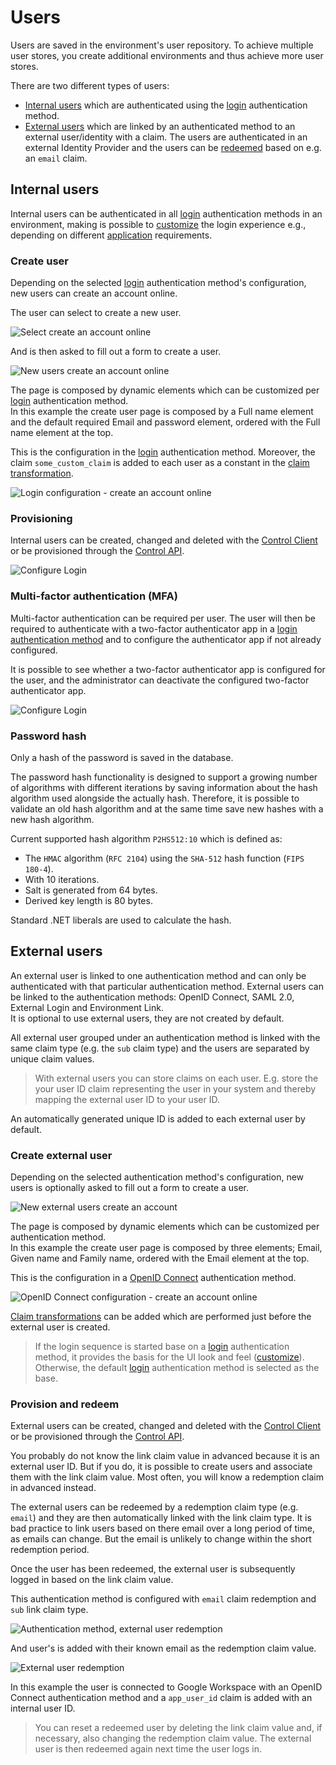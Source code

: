 # Users
Users are saved in the environment's user repository. To achieve multiple user stores, you create additional environments and thus achieve more user stores.

There are two different types of users:
- [Internal users](#internal-users) which are authenticated using the [login](login.md) authentication method.
- [External users](#external-users) which are linked by an authenticated method to an external user/identity with a claim. The users are authenticated in an external Identity Provider and the users can be [redeemed](#provision-and-redeem) based on e.g. an `email` claim.

## Internal users
Internal users can be authenticated in all [login](login.md) authentication methods in an environment, making is possible to [customize](customization.md) the login experience e.g., depending on different [application](connections.md#application-registration) requirements.

### Create user
Depending on the selected [login](login.md) authentication method's configuration, new users can create an account online.

The user can select to create a new user.

![Select create an account online](images/user-login.png)

And is then asked to fill out a form to create a user.

![New users create an account online](images/user-create-new-account.png)

The page is composed by dynamic elements which can be customized per [login](login.md) authentication method.  
In this example the create user page is composed by a Full name element and the default required Email and password element, ordered with the Full name element at the top.

This is the configuration in the [login](login.md) authentication method. Moreover, the claim `some_custom_claim` is added to each user as a constant in the [claim transformation](claim-transform).

![Login configuration - create an account online](images/user-create-new-account-config.png)

### Provisioning
Internal users can be created, changed and deleted with the [Control Client](control.md#foxids-control-client) or be provisioned through the [Control API](control.md#foxids-control-api).

![Configure Login](images/configure-user.png)

### Multi-factor authentication (MFA)
Multi-factor authentication can be required per user. The user will then be required to authenticate with a two-factor authenticator app in a [login authentication method](login.md#two-factor-authentication-2famfa) and to configure the authenticator app if not already configured.

It is possible to see whether a two-factor authenticator app is configured for the user, and the administrator can deactivate the configured two-factor authenticator app.

![Configure Login](images/configure-user-mfa.png)

### Password hash
Only a hash of the password is saved in the database.

The password hash functionality is designed to support a growing number of algorithms with different iterations by saving information about the hash algorithm used alongside the actually hash. Therefore, it is possible to validate an old hash algorithm and at the same time save new hashes with a new hash algorithm.

Current supported hash algorithm `P2HS512:10` which is defined as:

- The `HMAC` algorithm (`RFC 2104`) using the `SHA-512` hash function (`FIPS 180-4`).
- With 10 iterations.
- Salt is generated from 64 bytes.
- Derived key length is 80 bytes.

Standard .NET liberals are used to calculate the hash.

## External users
An external user is linked to one authentication method and can only be authenticated with that particular authentication method. External users can be linked to the authentication methods: OpenID Connect, SAML 2.0, External Login and Environment Link.  
It is optional to use external users, they are not created by default.

All external user grouped under an authentication method is linked with the same claim type (e.g. the `sub` claim type) and the users are separated by unique claim values.

> With external users you can store claims on each user. E.g. store the your user ID claim representing the user in your system and thereby mapping the external user ID to your user ID. 

An automatically generated unique ID is added to each external user by default.

### Create external user
Depending on the selected authentication method's configuration, new users is optionally asked to fill out a form to create a user.

![New external users create an account](images/user-external-create-new-account.png)

The page is composed by dynamic elements which can be customized per authentication method.  
In this example the create user page is composed by three elements; Email, Given name and Family name, ordered with the Email element at the top.

This is the configuration in a [OpenID Connect](auth-method-oidc.md) authentication method.

![OpenID Connect configuration - create an account online](images/user-external-create-new-account-config.png)

[Claim transformations](claim-transform) can be added which are performed just before the external user is created.

> If the login sequence is started base on a [login](login.md) authentication method, it provides the basis for the UI look and feel ([customize](customization.md)). Otherwise, the default [login](login.md) authentication method is selected as the base.

### Provision and redeem
External users can be created, changed and deleted with the [Control Client](control.md#foxids-control-client) or be provisioned through the [Control API](control.md#foxids-control-api).

You probably do not know the link claim value in advanced because it is an external user ID. But if you do, it is possible to create users and associate them with the link claim value. Most often, you will know a redemption claim in advanced instead.

The external users can be redeemed by a redemption claim type (e.g. `email`) and they are then automatically linked with the link claim type. 
It is bad practice to link users based on there email over a long period of time, as emails can change. But the email is unlikely to change within the short redemption period.

Once the user has been redeemed, the external user is subsequently logged in based on the link claim value.

This authentication method is configured with `email` claim redemption and `sub` link claim type.

![Authentication method, external user redemption](images/user-external-auth-method-redemption.png)

And user's is added with their known email as the redemption claim value.

![External user redemption](images/user-external-redemption.png)

In this example the user is connected to Google Workspace with an OpenID Connect authentication method and a `app_user_id` claim is added with an internal user ID.

> You can reset a redeemed user by deleting the link claim value and, if necessary, also changing the redemption claim value. The external user is then redeemed again next time the user logs in.